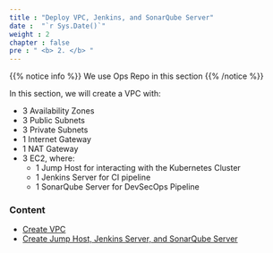 ```yaml
---
title : "Deploy VPC, Jenkins, and SonarQube Server"
date :  "`r Sys.Date()`" 
weight : 2 
chapter : false
pre : " <b> 2. </b> "
---
```


{{% notice info %}}
We use Ops Repo in this section
{{% /notice %}}


In this section, we will create a VPC with:

- 3 Availability Zones
- 3 Public Subnets
- 3 Private Subnets
- 1 Internet Gateway
- 1 NAT Gateway
- 3 EC2, where:
   - 1 Jump Host for interacting with the Kubernetes Cluster
   - 1 Jenkins Server for CI pipeline
   - 1 SonarQube Server for DevSecOps Pipeline



### Content
  - [Create VPC](2.1-basic/)
  - [Create Jump Host, Jenkins Server, and SonarQube Server](2.2-createalb-asg-ecs/)
